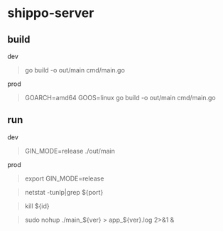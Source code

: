 # shippo-server

## build

dev

>go build -o out/main cmd/main.go

prod

>GOARCH=amd64 GOOS=linux go build -o out/main cmd/main.go

## run

dev

>GIN_MODE=release ./out/main

prod

>export GIN_MODE=release

>netstat -tunlp|grep ${port}

>kill ${id}

>sudo nohup ./main_${ver} > app_${ver}.log 2>&1 &
